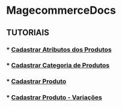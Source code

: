 # MagecommerceDocs


## TUTORIAIS

  ### * [Cadastrar Atributos dos Produtos](https://github.com/R-DIGITAL/MagecommerceDocsPublic/wiki/Tutorial-%7C-Atributos-dos-Produtos)
  
  ### * [Cadastrar Categoria de Produtos](https://github.com/R-DIGITAL/MagecommerceDocsPublic/wiki/Tutorial-%7C-Criar-Categoria-de-Produtos)
  
  ### * [Cadastrar Produto](https://github.com/R-DIGITAL/MagecommerceDocsPublic/wiki/Tutorial-%7C-Adicionar-Produto)
  
  ### * [Cadastrar Produto - Variações](https://github.com/R-DIGITAL/MagecommerceDocsPublic/wiki/Tutorial-%7C-Cadastrar-Produtos-Variações)
